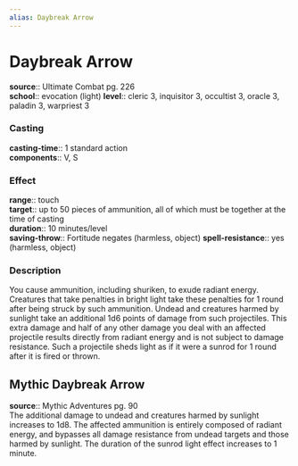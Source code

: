 ```yaml
---
alias: Daybreak Arrow
---
```


# Daybreak Arrow 

**source**:: Ultimate Combat pg. 226  
**school**:: evocation (light)
**level**:: cleric 3, inquisitor 3, occultist 3, oracle 3, paladin 3, warpriest 3

### Casting 

**casting-time**:: 1 standard action  
**components**:: V, S

### Effect 

**range**:: touch  
**target**:: up to 50 pieces of ammunition, all of which must be together at the time of casting  
**duration**:: 10 minutes/level  
**saving-throw**:: Fortitude negates (harmless, object)
**spell-resistance**:: yes (harmless, object)

### Description 

You cause ammunition, including shuriken, to exude radiant energy. Creatures that take penalties in bright light take these penalties for 1 round after being struck by such ammunition. Undead and creatures harmed by sunlight take an additional 1d6 points of damage from such projectiles. This extra damage and half of any other damage you deal with an affected projectile results directly from radiant energy and is not subject to damage resistance. Such a projectile sheds light as if it were a sunrod for 1 round after it is fired or thrown.

## Mythic Daybreak Arrow 

**source**:: Mythic Adventures pg. 90  
The additional damage to undead and creatures harmed by sunlight increases to 1d8. The affected ammunition is entirely composed of radiant energy, and bypasses all damage resistance from undead targets and those harmed by sunlight. The duration of the sunrod light effect increases to 1 minute.

